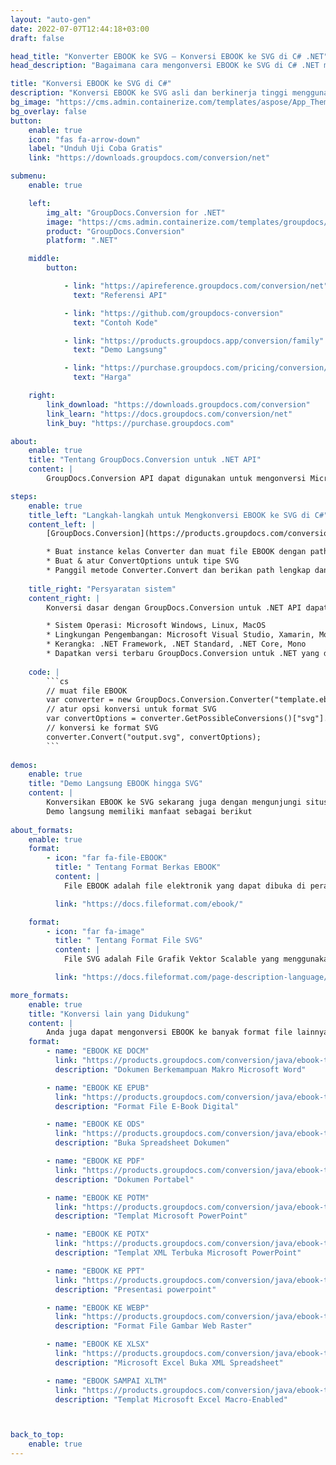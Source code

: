 ```yaml
---
layout: "auto-gen"
date: 2022-07-07T12:44:18+03:00
draft: false

head_title: "Konverter EBOOK ke SVG – Konversi EBOOK ke SVG di C# .NET"
head_description: "Bagaimana cara mengonversi EBOOK ke SVG di C# .NET menggunakan beberapa baris kode? Gunakan API konversi dokumen GroupDocs untuk mengonversi 160+ format file."

title: "Konversi EBOOK ke SVG di C#"
description: "Konversi EBOOK ke SVG asli dan berkinerja tinggi menggunakan GroupDocs.Conversion sisi server untuk .NET API, tanpa menggunakan perangkat lunak apa pun seperti Microsoft atau Open Office."
bg_image: "https://cms.admin.containerize.com/templates/aspose/App_Themes/V3/images/bg/header1.png"
bg_overlay: false
button:
    enable: true
    icon: "fas fa-arrow-down"
    label: "Unduh Uji Coba Gratis"
    link: "https://downloads.groupdocs.com/conversion/net"

submenu:
    enable: true

    left:
        img_alt: "GroupDocs.Conversion for .NET"
        image: "https://cms.admin.containerize.com/templates/groupdocs/images/product-logos/90x90-noborder/groupdocs-conversion-net.png"
        product: "GroupDocs.Conversion"
        platform: ".NET"

    middle:
        button:

            - link: "https://apireference.groupdocs.com/conversion/net"
              text: "Referensi API"

            - link: "https://github.com/groupdocs-conversion"
              text: "Contoh Kode"

            - link: "https://products.groupdocs.app/conversion/family"
              text: "Demo Langsung"

            - link: "https://purchase.groupdocs.com/pricing/conversion/net"
              text: "Harga"

    right:
        link_download: "https://downloads.groupdocs.com/conversion"
        link_learn: "https://docs.groupdocs.com/conversion/net"
        link_buy: "https://purchase.groupdocs.com"

about:
    enable: true
    title: "Tentang GroupDocs.Conversion untuk .NET API"
    content: |
        GroupDocs.Conversion API dapat digunakan untuk mengonversi Microsoft Word, Excel, PowerPoint, PDF, Visio, dan berbagai format lainnya. GroupDocs.Conversion adalah API mandiri yang cocok untuk sisi server dan sistem backend yang membutuhkan kinerja tinggi. Itu tidak tergantung pada perangkat lunak apa pun seperti Microsoft atau Open Office.

steps:
    enable: true
    title_left: "Langkah-langkah untuk Mengkonversi EBOOK ke SVG di C#"
    content_left: |
        [GroupDocs.Conversion](https://products.groupdocs.com/conversion/net) memudahkan pengembang untuk mengonversi file EBOOK ke SVG menggunakan beberapa baris kode.

        * Buat instance kelas Converter dan muat file EBOOK dengan path lengkap
        * Buat & atur ConvertOptions untuk tipe SVG
        * Panggil metode Converter.Convert dan berikan path lengkap dan format (SVG) sebagai parameter
        
    title_right: "Persyaratan sistem"
    content_right: |
        Konversi dasar dengan GroupDocs.Conversion untuk .NET API dapat dilakukan dengan menerapkan beberapa langkah mudah. API kami didukung di semua platform dan sistem operasi utama. Sebelum menjalankan kode di bawah ini, pastikan Anda telah menginstal prasyarat berikut di sistem Anda.

        * Sistem Operasi: Microsoft Windows, Linux, MacOS
        * Lingkungan Pengembangan: Microsoft Visual Studio, Xamarin, MonoDevelop
        * Kerangka: .NET Framework, .NET Standard, .NET Core, Mono
        * Dapatkan versi terbaru GroupDocs.Conversion untuk .NET yang diunduh dari [Nuget](https://www.nuget.org/packages/groupdocs.conversion)
        
    code: |
        ```cs
        // muat file EBOOK
        var converter = new GroupDocs.Conversion.Converter("template.ebook");
        // atur opsi konversi untuk format SVG
        var convertOptions = converter.GetPossibleConversions()["svg"].ConvertOptions;
        // konversi ke format SVG
        converter.Convert("output.svg", convertOptions);
        ```
        
demos:
    enable: true
    title: "Demo Langsung EBOOK hingga SVG"
    content: |
        Konversikan EBOOK ke SVG sekarang juga dengan mengunjungi situs web [GroupDocs.Conversion Live Demo](https://products.groupdocs.app/conversion/family).  
        Demo langsung memiliki manfaat sebagai berikut
        
about_formats:
    enable: true
    format:
        - icon: "far fa-file-EBOOK"
          title: " Tentang Format Berkas EBOOK"
          content: |
            File EBOOK adalah file elektronik yang dapat dibuka di perangkat digital yang dikenal sebagai eReader. Sebuah eReader dapat berupa perangkat apapun seperti komputer, tablet atau smartphone. Format file EBOOK yang paling populer adalah ePub berbasis XML yang dapat dengan mudah dibaca oleh beberapa aplikasi. Beberapa eReader populer termasuk Amazon Kindle, Sony Reader, Hanlin dan IRIX. EBOOK dapat berisi berbagai jenis konten seperti teks, gambar, dan video.

          link: "https://docs.fileformat.com/ebook/"

    format:
        - icon: "far fa-image"
          title: " Tentang Format File SVG"
          content: |
            File SVG adalah File Grafik Vektor Scalable yang menggunakan format teks berbasis XML untuk menggambarkan tampilan gambar. Kata Scalable mengacu pada fakta bahwa SVG dapat diskalakan ke berbagai ukuran tanpa kehilangan kualitas apa pun. Deskripsi berbasis teks dari file tersebut membuat mereka independen dari resolusi. Ini adalah salah satu format yang paling banyak digunakan untuk membangun situs web dan mencetak grafik untuk mencapai skalabilitas.

          link: "https://docs.fileformat.com/page-description-language/svg/"

more_formats:
    enable: true
    title: "Konversi lain yang Didukung"
    content: |
        Anda juga dapat mengonversi EBOOK ke banyak format file lainnya. Silakan lihat daftar lengkapnya di bawah ini.
    format: 
        - name: "EBOOK KE DOCM"
          link: "https://products.groupdocs.com/conversion/java/ebook-to-docm/"
          description: "Dokumen Berkemampuan Makro Microsoft Word"

        - name: "EBOOK KE EPUB"
          link: "https://products.groupdocs.com/conversion/java/ebook-to-epub/"
          description: "Format File E-Book Digital"

        - name: "EBOOK KE ODS"
          link: "https://products.groupdocs.com/conversion/java/ebook-to-ods/"
          description: "Buka Spreadsheet Dokumen"

        - name: "EBOOK KE PDF"
          link: "https://products.groupdocs.com/conversion/java/ebook-to-pdf/"
          description: "Dokumen Portabel"

        - name: "EBOOK KE POTM"
          link: "https://products.groupdocs.com/conversion/java/ebook-to-potm/"
          description: "Templat Microsoft PowerPoint"

        - name: "EBOOK KE POTX"
          link: "https://products.groupdocs.com/conversion/java/ebook-to-potx/"
          description: "Templat XML Terbuka Microsoft PowerPoint"

        - name: "EBOOK KE PPT"
          link: "https://products.groupdocs.com/conversion/java/ebook-to-ppt/"
          description: "Presentasi powerpoint"

        - name: "EBOOK KE WEBP"
          link: "https://products.groupdocs.com/conversion/java/ebook-to-webp/"
          description: "Format File Gambar Web Raster"

        - name: "EBOOK KE XLSX"
          link: "https://products.groupdocs.com/conversion/java/ebook-to-xlsx/"
          description: "Microsoft Excel Buka XML Spreadsheet"

        - name: "EBOOK SAMPAI XLTM"
          link: "https://products.groupdocs.com/conversion/java/ebook-to-xltm/"
          description: "Templat Microsoft Excel Macro-Enabled"



back_to_top:
    enable: true
---
```

